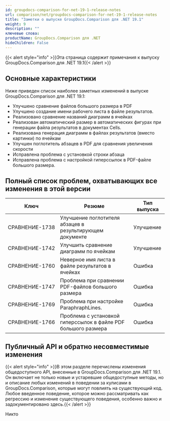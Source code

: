```yaml
---
id: groupdocs-comparison-for-net-19-1-release-notes
url: comparison/net/groupdocs-comparison-for-net-19-1-release-notes
title: "Заметки о выпуске GroupDocs.Comparison для .NET 19.1"
weight: 9
description: ""
ключевые слова:
productName: GroupDocs.Comparison для .NET
hideChildren: False
---
```

{{< alert style="info" >}}Эта страница содержит примечания к выпуску GroupDocs.Comparison для .NET 19.1{{< /alert >}}

## Основные характеристики

Ниже приведен список наиболее заметных изменений в выпуске GroupDocs.Comparison для .NET 19.1:

* Улучшено сравнение файлов большого размера в PDF
* Улучшено создание имени рабочего листа в файле результатов.
* Реализовано сравнение названий диаграмм в ячейках
* Реализован автоматический размер в автоматических фигурах при генерации файла результатов в документах Cells.
* Реализована генерация диаграмм в файлах результатов (вместо картинки) по ячейкам
* Улучшен поглотитель абзацев в PDF для сравнения увеличения скорости
* Исправлена проблема с установкой строки абзаца
* Исправлена проблема с настройкой гиперссылок в PDF-файле большого размера.

## Полный список проблем, охватывающих все изменения в этой версии

| Ключ | Резюме | Тип выпуска |
| --- | --- | --- |
| СРАВНЕНИЕ-1738 | Улучшение поглотителя абзацев в результирующем документе | Улучшение |
| СРАВНЕНИЕ-1742 | Улучшить сравнение диаграмм по ячейкам | Улучшение |
| СРАВНЕНИЕ-1760 | Неверное имя листа в файле результатов в ячейках | Ошибка |
| СРАВНЕНИЕ-1747 | Проблема при сравнении PDF-файлов большого размера | Ошибка |
| СРАВНЕНИЕ-1769 | Проблема при настройке ParaphraphLines. | Ошибка |
| СРАВНЕНИЕ-1766 | Проблема с установкой гиперссылок в файле PDF большого размера | Ошибка |

## Публичный API и обратно несовместимые изменения

{{< alert style="info" >}}В этом разделе перечислены изменения общедоступного API, внесенные в GroupDocs.Comparison для .NET 19.1. Он включает не только новые и устаревшие общедоступные методы, но и описание любых изменений в поведении за кулисами в GroupDocs.Comparison, которые могут повлиять на существующий код. Любое введенное поведение, которое можно рассматривать как регрессию и изменение существующего поведения, особенно важно и задокументировано здесь.{{< /alert >}}

Никто


